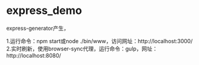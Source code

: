 # express_demo
express-generator产生，  

1.运行命令：npm start或node ./bin/www，访问网址：http://localhost:3000/  
2.实时刷新，使用browser-sync代理，运行命令：gulp，网址：http://localhost:8080/  
